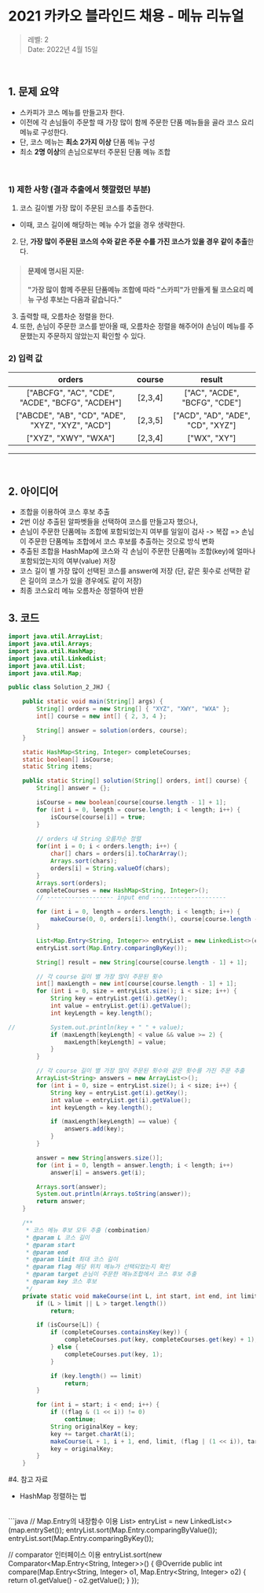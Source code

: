 # 2021 카카오 블라인드 채용 - 메뉴 리뉴얼

> 레벨: 2 <br/>
> Date: 2022년 4월 15일 <br/>

</br>

## 1. 문제 요약 

- 스카피가 코스 메뉴를 만들고자 한다.
- 이전에 각 손님들이 주문할 때 가장 많이 함께 주문한 단품 메뉴들을 골라 코스 요리 메뉴로 구성한다.
- 단, 코스 메뉴는 **최소 2가지 이상** 단품 메뉴 구성 
- 최소 **2명 이상**의 손님으로부터 주문된 단품 메뉴 조합

</br>

### 1) 제한 사항 (결과 추출에서 헷깔렸던 부분)

1. 코스 길이별 가장 많이 주문된 코스를 추출한다. <br>
- 이때, 코스 길이에 해당하는 메뉴 수가 없을 경우 생략한다. 
2. 단, **가장 많이 주문된 코스의 수와 같은 주문 수를 가진 코스가 있을 경우 같이 추출**한다. <br>

> #### 문제에 명시된 지문: <br>
> **"가장 많이 함께 주문된 단품메뉴 조합에 따라 "스카피"가 만들게 될 코스요리 메뉴 구성 후보는 다음과 같습니다."** <br>

3. 출력할 때, 오름차순 정렬을 한다. 
4. 또한, 손님이 주문한 코스를 받아올 때, 오름차순 정렬을 해주어야 손님이 메뉴를 주문했는지 주문하지 않았는지 확인할 수 있다. 


### 2) 입력 값
|orders|course|	result|
|:---:|:---:|:---:|
|["ABCFG", "AC", "CDE", "ACDE", "BCFG", "ACDEH"]	|[2,3,4]	|["AC", "ACDE", "BCFG", "CDE"]|
|["ABCDE", "AB", "CD", "ADE", "XYZ", "XYZ", "ACD"]|	[2,3,5]|	["ACD", "AD", "ADE", "CD", "XYZ"]|
|["XYZ", "XWY", "WXA"]|	[2,3,4]|	["WX", "XY"]|

---
</br>

## 2. 아이디어
- 조합을 이용하여 코스 후보 추출
- 2번 이상 추출된 알파벳들을 선택하여 코스를 만들고자 했으나, 
- 손님이 주문한 단품메뉴 조합에 포함되었는지 여부를 일일이 검사 -> 복잡
 => 손님이 주문한 단품메뉴 조합에서 코스 후보를 추출하는 것으로 방식 변화
- 추출된 조합을 HashMap에 코스와 각 손님이 주문한 단품메뉴 조합(key)에 얼마나 포함되었는지의 여부(value) 저장
- 코스 길이 별 가장 많이 선택된 코스를 answer에 저장 (단, 같은 횟수로 선택한 같은 길이의 코스가 있을 경우에도 같이 저장)
- 최종 코스요리 메뉴 오름차순 정렬하여 반환

## 3. 코드  

```java
import java.util.ArrayList;
import java.util.Arrays;
import java.util.HashMap;
import java.util.LinkedList;
import java.util.List;
import java.util.Map;

public class Solution_2_JHJ {

	public static void main(String[] args) {
		String[] orders = new String[] { "XYZ", "XWY", "WXA" };
		int[] course = new int[] { 2, 3, 4 };

		String[] answer = solution(orders, course);
	}

	static HashMap<String, Integer> completeCourses;
	static boolean[] isCourse;
	static String items;

	public static String[] solution(String[] orders, int[] course) {
		String[] answer = {};

		isCourse = new boolean[course[course.length - 1] + 1];
		for (int i = 0, length = course.length; i < length; i++) {
			isCourse[course[i]] = true;
		}
		
		// orders 내 String 오름차순 정렬
		for(int i = 0; i < orders.length; i++) {
			char[] chars = orders[i].toCharArray();
			Arrays.sort(chars);
			orders[i] = String.valueOf(chars);
		}
		Arrays.sort(orders);
		completeCourses = new HashMap<String, Integer>();
		// ------------------- input end ---------------------

		for (int i = 0, length = orders.length; i < length; i++) {
			makeCourse(0, 0, orders[i].length(), course[course.length - 1], 0, orders[i], "");
		}

		List<Map.Entry<String, Integer>> entryList = new LinkedList<>(completeCourses.entrySet());
		entryList.sort(Map.Entry.comparingByKey());

		String[] result = new String[course[course.length - 1] + 1];

		// 각 course 길이 별 가장 많이 주문된 횟수
		int[] maxLength = new int[course[course.length - 1] + 1];
		for (int i = 0, size = entryList.size(); i < size; i++) {
			String key = entryList.get(i).getKey();
			int value = entryList.get(i).getValue();
			int keyLength = key.length();

//			System.out.println(key + " " + value);
			if (maxLength[keyLength] < value && value >= 2) {
				maxLength[keyLength] = value;
			}
		}

		// 각 course 길이 별 가장 많이 주문된 횟수와 같은 횟수를 가진 주문 추출
		ArrayList<String> answers = new ArrayList<>();
		for (int i = 0, size = entryList.size(); i < size; i++) {
			String key = entryList.get(i).getKey();
			int value = entryList.get(i).getValue();
			int keyLength = key.length();

			if (maxLength[keyLength] == value) {
				answers.add(key);
			}
		}

		answer = new String[answers.size()];
		for (int i = 0, length = answer.length; i < length; i++)
			answer[i] = answers.get(i);

		Arrays.sort(answer);
		System.out.println(Arrays.toString(answer));
		return answer;
	}

	/**
	 * 코스 메뉴 후보 모두 추출 (combination)
	 * @param L 코스 길이
	 * @param start
	 * @param end
	 * @param limit 최대 코스 길이
	 * @param flag 해당 위치 메뉴가 선택되었는지 확인
	 * @param target 손님이 주문한 메뉴조합에서 코스 후보 추출
	 * @param key 코스 후보
	 */
	private static void makeCourse(int L, int start, int end, int limit, int flag, String target, String key) {
		if (L > limit || L > target.length())
			return;

		if (isCourse[L]) {
			if (completeCourses.containsKey(key)) {
				completeCourses.put(key, completeCourses.get(key) + 1);
			} else {
				completeCourses.put(key, 1);
			}

			if (key.length() == limit)
				return;
		}

		for (int i = start; i < end; i++) {
			if ((flag & (1 << i)) != 0)
				continue;
			String originalKey = key;
			key += target.charAt(i);
			makeCourse(L + 1, i + 1, end, limit, (flag | (1 << i)), target, key);
			key = originalKey;
		}
	}
```

#4. 참고 자료
- HashMap 정렬하는 법
<br>
```java
// Map.Entry의 내장함수 이용
List<Map.Entry<String, Integer>> entryList = new LinkedList<>(map.entrySet());
entryList.sort(Map.Entry.comparingByValue());
entryList.sort(Map.Entry.comparingByKey());

// comparator 인터페이스 이용
entryList.sort(new Comparator<Map.Entry<String, Integer>>() {
    @Override
    public int compare(Map.Entry<String, Integer> o1, Map.Entry<String, Integer> o2) {
	return o1.getValue() - o2.getValue();
    }
});

```

